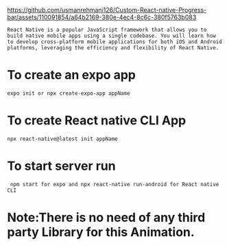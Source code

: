 

https://github.com/usmanrehmani126/Custom-React-native-Progress-bar/assets/110091854/a64b2169-380e-4ec4-8c6c-380f5763b083



```
React Native is a popular JavaScript framework that allows you to build native mobile apps using a single codebase. You will learn how to develop cross-platform mobile applications for both iOS and Android platforms, leveraging the efficiency and flexibility of React Native.
```
# To create an expo app

```
expo init or npx create-expo-app appName
```

# To create React native CLI App
 
```
npx react-native@latest init appName

```
# To start server run 

```
 npm start for expo and npx react-native run-android for React native CLI

```
# Note:There is no need of any third party Library for this Animation.
